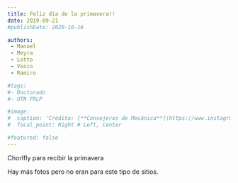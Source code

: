 ```yaml
---
title: Feliz día de la primavera!!
date: 2019-09-21
#publishDate: 2020-10-16

authors:
 - Manuel
 - Meyra
 - Lotto
 - Vasco
 - Ramiro

#tags:
#- Doctorado
#- UTN FRLP

#image:
#  caption: 'Crédito: [**Consejeros de Mecánica**](https://www.instagram.com/p/CGarnfJH6Ir/?utm_source=ig_web_copy_link)'
#  focal_point: Right # Left, Center

#featured: false
---
```


ChorIfly para recibir la primavera

<!--more-->

Hay más fotos pero no eran para este tipo de sitios.
